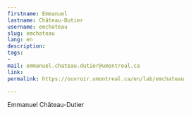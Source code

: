 ```yaml
---
firstname: Emmanuel
lastname: Château-Dutier
username: emchateau
slug: emchateau
lang: en
description: 
tags:
- 
mail: emmanuel.chateau.dutier@umontreal.ca
link: 
permalink: https://ouvroir.umontreal.ca/en/lab/emchateau

---
```


Emmanuel Château-Dutier <!-- bio en anglais-->